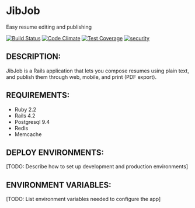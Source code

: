 JibJob
======

Easy resume editing and publishing

[![Build Status](https://travis-ci.org/virgild/jibjob-rails.svg?branch=master)](https://travis-ci.org/virgild/jibjob-rails)
[![Code Climate](https://codeclimate.com/github/virgild/jibjob-rails/badges/gpa.svg)](https://codeclimate.com/github/virgild/jibjob-rails)
[![Test Coverage](https://codeclimate.com/github/virgild/jibjob-rails/badges/coverage.svg)](https://codeclimate.com/github/virgild/jibjob-rails)
[![security](https://hakiri.io/github/virgild/jibjob-rails/master.svg)](https://hakiri.io/github/virgild/jibjob-rails/master)

DESCRIPTION:
------------

JibJob is a Rails application that lets you compose resumes using plain
text, and publish them through web, mobile, and print (PDF export).

REQUIREMENTS:
-------------

* Ruby 2.2
* Rails 4.2
* Postgresql 9.4
* Redis
* Memcache

DEPLOY ENVIRONMENTS:
--------------------

[TODO: Describe how to set up development and production environments]

ENVIRONMENT VARIABLES:
----------------------

[TODO: List environment variables needed to configure the app]
